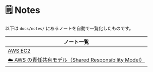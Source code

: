 # 🗒️ Notes

以下は `docs/notes/` にあるノートを自動で一覧化したものです。

| ノート一覧                                                               |
| ------------------------------------------------------------------------ |
| [AWS EC2](EC2)                                                           |
| [☁️ AWS の責任共有モデル（Shared Responsibility Model）](責任共有モデル) |
